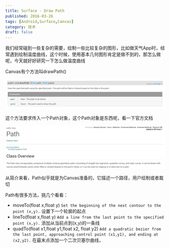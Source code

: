 ```yaml
---
title: Surface - Draw Path
published: 2016-03-26
tags: [Android,Surface,Canvas]
category: 技术
draft: false
---
```


我们经常碰到一些复杂的需要，绘制一些比较复杂的图形，比如做天气App时，经常遇到绘制温度曲线，这个时候，使用基本几何图形肯定是做不到的，那怎么做呢，今天就好好研究一下怎么做温度曲线

Canvas有个方法叫drawPath()

![Canvas.drawPath()](./image_1.png)

这个方法要求传入一个Path对象，这个Path对象是东西呢，看一下官方文档

![Path对象简介](./image_2.png)

从简介来看，Path似乎就是为Canvas准备的，它描述一个路径，用户绘制或者裁切

Path有很多方法，挑几个看看：

- moveTo(float x,float y) `Set the beginning of the next contour to the point (x,y).`
设置下一个轮廓的起点
- lineTo(float x,float y) `Add a line from the last point to the specified point (x,y).`
添加从当前点到(x,y)的一条线
- quadTo(float x1,float y1,float x2, float y2) `Add a quadratic bezier from the last point, approaching control point (x1,y1), and ending at (x2,y2).`
在最末点添加一个二次贝塞尔曲线，